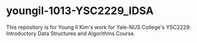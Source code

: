 # youngil-1013-YSC2229_IDSA

This repository is for Young Il Kim's work for Yale-NUS College's YSC2229: Introductory Data Structures and Algorithms Course.
